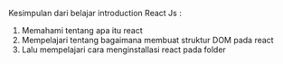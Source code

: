 Kesimpulan dari belajar introduction React Js :

1. Memahami tentang apa itu react 
2. Mempelajari tentang bagaimana membuat struktur DOM pada react
3. Lalu mempelajari cara menginstallasi react pada folder